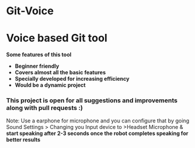 # Git-Voice
<h1>Voice based Git tool</h1>
<b>Some features of this tool
<ul>
<li>Beginner friendly </li>
<li> Covers almost all the basic features </li>
<li>Specially developed for increasing efficiency </li>
<li>Would be a dynamic project </li> </b>
</ul>

<h3>This project is open for all suggestions and improvements along with pull requests :) </h3>

Note: Use a earphone for microphone and you can configure that by going Sound Settings > Changing you Input device to >Headset Microphone &
<b>start speaking after 2-3 seconds once the robot completes speaking for better results </b>
   

   

   

